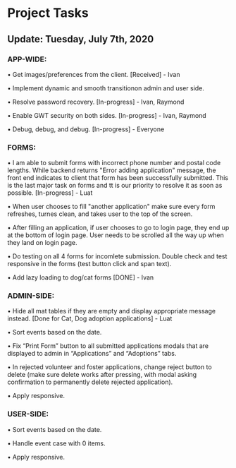 
#  Project Tasks 					
## Update: Tuesday, July 7th, 2020

### APP-WIDE:

•	Get images/preferences from the client. [Received] - Ivan

•	Implement dynamic and smooth transitionon admin and user side.

•	Resolve password recovery. [In-progress] - Ivan, Raymond

•	Enable GWT security on both sides. [In-progress] - Ivan, Raymond

•	Debug, debug, and debug. [In-progress] - Everyone


### FORMS:

•	I am able to submit forms with incorrect phone number and postal code lengths. While backend returns "Error adding application" message, the front end indicates to client that form has been successfully submitted. This is the last major task on forms and tt is our priority to resolve it as soon as possible. [In-progress] - Luat

•	When user chooses to fill "another application" make sure every form refreshes, turnes clean, and takes user to the top of the screen.

•	After filling an application, if user chooses to go to login page, they end up at the bottom of login page. User needs to be scrolled all the way up when they land on login page.

•	Do testing on all 4 forms for incomlete submission. Double check and test responsive in the forms (test button click and span text).

•	Add lazy loading to dog/cat forms [DONE] - Ivan


### ADMIN-SIDE:

•	Hide all mat tables if they are empty and display appropriate message instead. [Done for Cat, Dog adoption applications] - Luat

•	Sort events based on the date.

•	Fix “Print Form” button to all submitted applications modals that are displayed to admin in “Applications” and “Adoptions” tabs.

•	In rejected volunteer and foster applications, change reject button to delete (make sure delete works after pressing, with modal asking confirmation to permanently delete rejected application).

•	Apply responsive.

### USER-SIDE:

•	Sort events based on the date.

•	Handle event case with 0 items.

•	Apply responsive.
